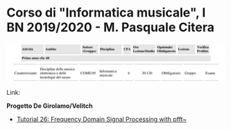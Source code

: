 Corso di "Informatica musicale", I BN 2019/2020 - M. Pasquale Citera
========

<img src="https://github.com/SMERM/BN-Velitchkova/blob/master/Programma%20di%20studio/intestazione.jpeg" width="1000">

<img src="https://github.com/SMERM/BN-Velitchkova/blob/master/Programma%20di%20studio/informatica_IBN.jpeg" width="1000">


Link:

**Progetto De Girolamo/Velitch**

- [Tutorial 26: Frequency Domain Signal Processing with pfft~](https://docs.cycling74.com/max5/tutorials/msp-tut/mspchapter26.html)
